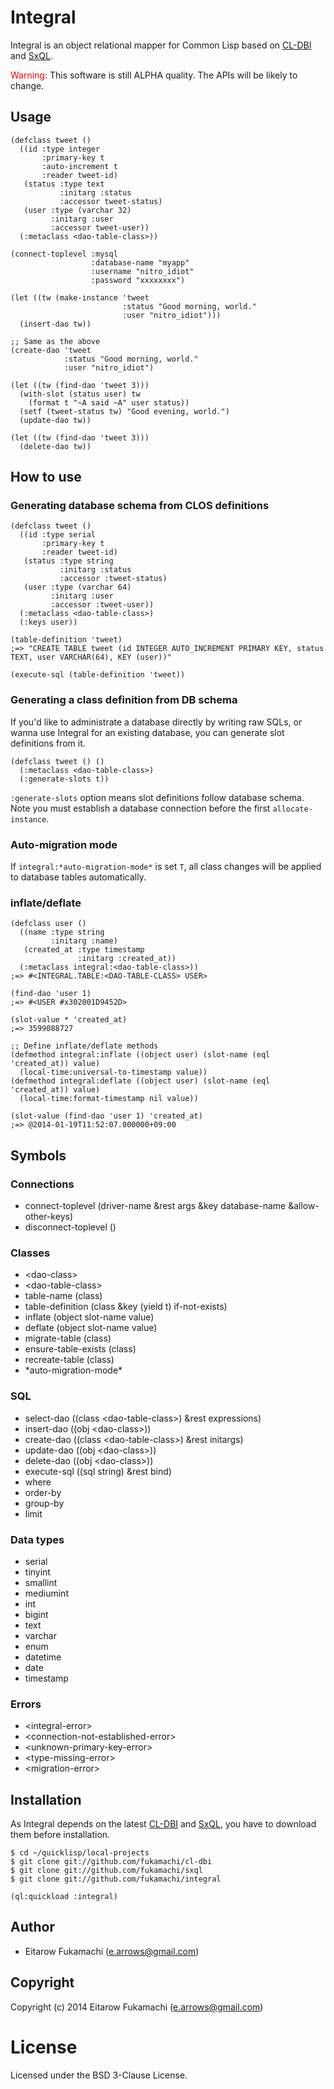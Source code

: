# Integral

Integral is an object relational mapper for Common Lisp based on [CL-DBI](https://github.com/fukamachi/cl-dbi) and [SxQL](https://github.com/fukamachi/sxql).

<span style="color:red">Warning</span>: This software is still ALPHA quality. The APIs will be likely to change.

## Usage

```common-lisp
(defclass tweet ()
  ((id :type integer
       :primary-key t
       :auto-increment t
       :reader tweet-id)
   (status :type text
           :initarg :status
           :accessor tweet-status)
   (user :type (varchar 32)
         :initarg :user
         :accessor tweet-user))
  (:metaclass <dao-table-class>))

(connect-toplevel :mysql
                  :database-name "myapp"
                  :username "nitro_idiot"
                  :password "xxxxxxxx")

(let ((tw (make-instance 'tweet
                         :status "Good morning, world."
                         :user "nitro_idiot")))
  (insert-dao tw))

;; Same as the above
(create-dao 'tweet
            :status "Good morning, world."
            :user "nitro_idiot")

(let ((tw (find-dao 'tweet 3)))
  (with-slot (status user) tw
    (format t "~A said ~A" user status))
  (setf (tweet-status tw) "Good evening, world.")
  (update-dao tw))

(let ((tw (find-dao 'tweet 3)))
  (delete-dao tw))
```

## How to use

### Generating database schema from CLOS definitions

```common-lisp
(defclass tweet ()
  ((id :type serial
       :primary-key t
       :reader tweet-id)
   (status :type string
           :initarg :status
           :accessor :tweet-status)
   (user :type (varchar 64)
         :initarg :user
         :accessor :tweet-user))
  (:metaclass <dao-table-class>)
  (:keys user))

(table-definition 'tweet)
;=> "CREATE TABLE tweet (id INTEGER AUTO_INCREMENT PRIMARY KEY, status TEXT, user VARCHAR(64), KEY (user))"

(execute-sql (table-definition 'tweet))
```

### Generating a class definition from DB schema

If you'd like to administrate a database directly by writing raw SQLs, or wanna use Integral for an existing database, you can generate slot definitions from it.

```common-lisp
(defclass tweet () ()
  (:metaclass <dao-table-class>)
  (:generate-slots t))
```

`:generate-slots` option means slot definitions follow database schema. Note you must establish a database connection before the first `allocate-instance`.

### Auto-migration mode

If `integral:*auto-migration-mode*` is set `T`, all class changes will be applied to database tables automatically.

### inflate/deflate

```common-lisp
(defclass user ()
  ((name :type string
         :initarg :name)
   (created_at :type timestamp
               :initarg :created_at))
  (:metaclass integral:<dao-table-class>))
;=> #<INTEGRAL.TABLE:<DAO-TABLE-CLASS> USER>

(find-dao 'user 1)
;=> #<USER #x302001D9452D>

(slot-value * 'created_at)
;=> 3599088727

;; Define inflate/deflate methods
(defmethod integral:inflate ((object user) (slot-name (eql 'created_at)) value)
  (local-time:universal-to-timestamp value))
(defmethod integral:deflate ((object user) (slot-name (eql 'created_at)) value)
  (local-time:format-timestamp nil value))

(slot-value (find-dao 'user 1) 'created_at)
;=> @2014-01-19T11:52:07.000000+09:00
```

## Symbols

### Connections

* connect-toplevel (driver-name &rest args &key database-name &allow-other-keys)
* disconnect-toplevel ()

### Classes

* &lt;dao-class&gt;
* &lt;dao-table-class&gt;
* table-name (class)
* table-definition (class &key (yield t) if-not-exists)
* inflate (object slot-name value)
* deflate (object slot-name value)
* migrate-table (class)
* ensure-table-exists (class)
* recreate-table (class)
* \*auto-migration-mode\*

### SQL

* select-dao ((class &lt;dao-table-class&gt;) &rest expressions)
* insert-dao ((obj &lt;dao-class&gt;))
* create-dao ((class &lt;dao-table-class&gt;) &rest initargs)
* update-dao ((obj &lt;dao-class&gt;))
* delete-dao ((obj &lt;dao-class&gt;))
* execute-sql ((sql string) &rest bind)
* where
* order-by
* group-by
* limit

### Data types

* serial
* tinyint
* smallint
* mediumint
* int
* bigint
* text
* varchar
* enum
* datetime
* date
* timestamp

### Errors

* &lt;integral-error&gt;
* &lt;connection-not-established-error&gt;
* &lt;unknown-primary-key-error&gt;
* &lt;type-missing-error&gt;
* &lt;migration-error&gt;

## Installation

As Integral depends on the latest [CL-DBI](https://github.com/fukamachi/cl-dbi) and [SxQL](https://github.com/fukamachi/sxql), you have to download them before installation.

```
$ cd ~/quicklisp/local-projects
$ git clone git://github.com/fukamachi/cl-dbi
$ git clone git://github.com/fukamachi/sxql
$ git clone git://github.com/fukamachi/integral
```

```
(ql:quickload :integral)
```

## Author

* Eitarow Fukamachi (e.arrows@gmail.com)

## Copyright

Copyright (c) 2014 Eitarow Fukamachi (e.arrows@gmail.com)

# License

Licensed under the BSD 3-Clause License.
